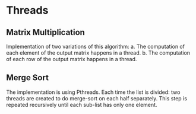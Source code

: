 # Threads

## Matrix Multiplication

 Implementation of  two variations of this algorithm:
	a. The computation of each element of the output matrix happens in a thread.
	b. The computation of each row of the output matrix happens in a thread.

## Merge Sort

 The implementation is using Pthreads. Each time the list is divided:
two threads are created to do merge-sort on each half separately. This step is
repeated recursively until each sub-list has only one element.


